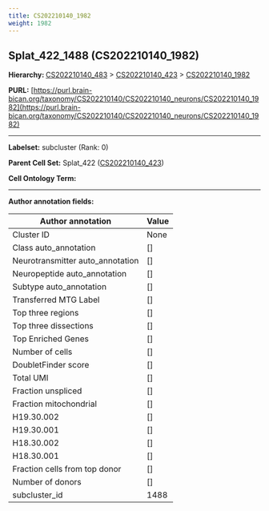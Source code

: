 ```yaml
---
title: CS202210140_1982
weight: 1982
---
```

## Splat_422_1488 (CS202210140_1982)
<b>Hierarchy: </b>
[CS202210140_483](../CS202210140_483) >
[CS202210140_423](../CS202210140_423) >
[CS202210140_1982](../CS202210140_1982)

**PURL:** [https://purl.brain-bican.org/taxonomy/CS202210140/CS202210140_neurons/CS202210140_1982](https://purl.brain-bican.org/taxonomy/CS202210140/CS202210140_neurons/CS202210140_1982)

---


**Labelset:** subcluster (Rank: 0)

**Parent Cell Set:** Splat_422 ([CS202210140_423](../CS202210140_423))



**Cell Ontology Term:** 

[MARKER GENES.]: #


---

[TRANSFERRED ANNOTATIONS.]: #


[AUTHOR ANNOTATION FIELDS.]: #


**Author annotation fields:**

| Author annotation | Value |
|-------------------|-------|
|Cluster ID|None|
|Class auto_annotation|[]|
|Neurotransmitter auto_annotation|[]|
|Neuropeptide auto_annotation|[]|
|Subtype auto_annotation|[]|
|Transferred MTG Label|[]|
|Top three regions|[]|
|Top three dissections|[]|
|Top Enriched Genes|[]|
|Number of cells|[]|
|DoubletFinder score|[]|
|Total UMI|[]|
|Fraction unspliced|[]|
|Fraction mitochondrial|[]|
|H19.30.002|[]|
|H19.30.001|[]|
|H18.30.002|[]|
|H18.30.001|[]|
|Fraction cells from top donor|[]|
|Number of donors|[]|
|subcluster_id|1488|
